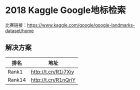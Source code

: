 
# 2018 Kaggle Google地标检索

比赛链接：https://www.kaggle.com/google/google-landmarks-dataset/home

## 解决方案
|排名|地址|
|----|----|
|Rank1|http://t.cn/R1i7Xiy|
|Rank14|http://t.cn/R1nQriY|
